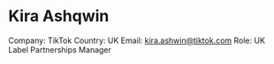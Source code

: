 # Kira Ashqwin

Company: TikTok
Country: UK
Email: kira.ashwin@tiktok.com
Role: UK Label Partnerships Manager